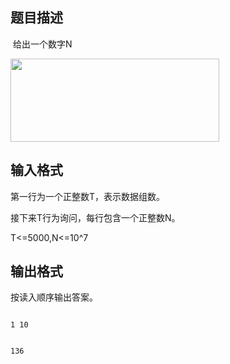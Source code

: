 ## 题目描述

<p> 给出一个数字N</p>
<div>
 <img src="https://s2.loli.net/2023/08/15/gAz6F9cyrUkeO3H.png" width="334" height="133" alt="">
</div>

## 输入格式

<div>
 第一行为一个正整数T，表示数据组数。
</div>
<div>
 接下来T行为询问，每行包含一个正整数N。
</div>
<div>
 T<=5000,N<=10^7
</div>
<p></p>

## 输出格式

<div>
 按读入顺序输出答案。
</div>
<p></p>

```input1
1 10
```
```output1
136
```
